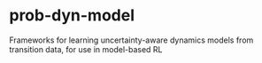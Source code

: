 # prob-dyn-model
Frameworks for learning uncertainty-aware dynamics models from transition data, for use in model-based RL
